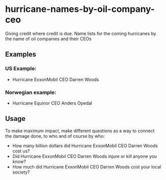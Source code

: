 # hurricane-names-by-oil-company-ceo
Giving credit where credit is due. Name lists for the coming hurricanes by the name of oil companies and their CEOs

## Examples

### US Example:

* Hurricane ExxonMobil CEO Darren Woods

### Norwegian example:

* Hurricane Equinor CEO Anders Opedal


## Usage

To make maximum impact, make different questions as a way to connect the damage done, to who and of course by who:

* How many billion dollars did Hurricane ExxonMobil CEO Darren Woods cost us?
* Did Hurricane ExxonMobil CEO Darren Woods injure or kill anyone you know?
* How much did Hurricane ExxonMobil CEO Darren Woods cost your local society?
